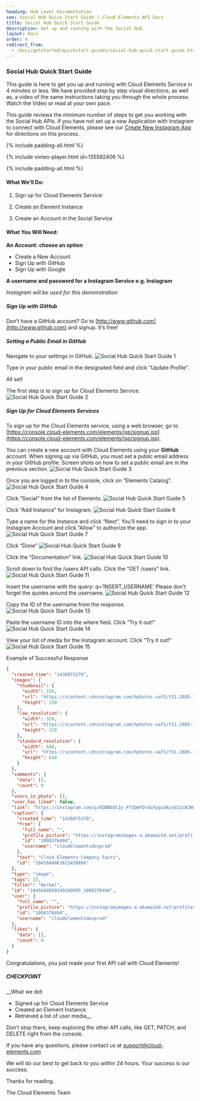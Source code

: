 ```yaml
---
heading: Hub Level Documentation
seo: Social Hub Quick Start Guide | Cloud Elements API Docs
title: Social Hub Quick Start Guide
description: Get up and running with the Social Hub.
layout: docs
order: 4
redirect_from:
  - /docs/getstarted/quickstart-guides/social-hub-quick-start-guide.html
---
```


### Social Hub Quick Start Guide

This guide is here to get you up and running with Cloud Elements Service in 4 minutes or less. We have provided step by step visual directions, as well as, a video of the same instructions taking you through the whole process. Watch the Video or read at your own pace.

This guide reviews the minimum number of steps to get you working with the Social Hub APIs. If you have not set up a new Application with Instagram to connect with Cloud Elements, please see our [Create New Instagram App](/docs/elements/instagram/instagram-endpoint-setup.html) for directions on this process.

{% include padding-all.html %}

{% include vimeo-player.html id=135592406 %}

{% include padding-all.html %}

#### What We'll Do:

1. Sign up for Cloud Elements Service

2. Create an Element Instance

3. Create an Account in the Social Service

#### What You Will Need:

__An Account: choose an option__

* Create a New Account
* Sign Up with GitHub
* Sign Up with Google

__A username and password for a Instagram Service e.g. Instagram__

*Instagram will be used for this demonstration*

##### Sign Up with GitHub

Don’t have a GitHub account? Go to [http://www.github.com](http://www.github.com) and signup. It’s free!

##### Setting a Public Email in GitHub

Navigate to your settings in GitHub.
![Social Hub Quick Start Guide 1](http://cloud-elements.com/wp-content/uploads/2014/08/gitHub2.gif)

Type in your public email in the designated field and click “Update Profile”.

All set!

The first step is to sign up for Cloud Elements Service.
![Social Hub Quick Start Guide 2](http://cloud-elements.com/wp-content/uploads/2014/08/gitHub21.gif)

##### Sign Up for Cloud Elements Services

To sign up for the Cloud Elements service, using a web browser, go to [https://console.cloud-elements.com/elements/jsp/signup.jsp](https://console.cloud-elements.com/elements/jsp/signup.jsp).

You can create a new account with Cloud Elements using your __GitHub__ account. When signing up via GitHub, you must set a public email address in your GitHub profile. Screen shots on how to set a public email are in the previous section.
![Social Hub Quick Start Guide 3](http://cloud-elements.com/wp-content/uploads/2014/10/quickGuideSignup.png)

Once you are logged in to the console, click on “Elements Catalog”.
![Social Hub Quick Start Guide 4](http://cloud-elements.com/wp-content/uploads/2014/10/quickGuide1.png)

Click “Social” from the list of Elements.
![Social Hub Quick Start Guide 5](http://cloud-elements.com/wp-content/uploads/2015/08/InstagramAPI1.png)

Click “Add Instance” for Instagram.
![Social Hub Quick Start Guide 6](http://cloud-elements.com/wp-content/uploads/2015/08/InstagramAPI2.png)

Type a name for the Instance and click “Next”.  You’ll need to sign in to your Instagram Account and click “Allow” to authorize the app.
![Social Hub Quick Start Guide 7](http://cloud-elements.com/wp-content/uploads/2015/08/InstagramAPI3.png)

Click “Done”
![Social Hub Quick Start Guide 9](http://cloud-elements.com/wp-content/uploads/2015/08/InstagramAPI4.png)

Click the “Documentation” link.
![Social Hub Quick Start Guide 10](http://cloud-elements.com/wp-content/uploads/2015/08/InstagramAPI5.png)

Scroll down to find the /users API calls. Click the “GET /users” link.
![Social Hub Quick Start Guide 11](http://cloud-elements.com/wp-content/uploads/2015/08/InstagramAPI6.png)

Insert the username with the query: q=’INSERT_USERNAME’
Please don’t forget the quotes around the username.
![Social Hub Quick Start Guide 12](http://cloud-elements.com/wp-content/uploads/2015/08/InstagramAPI7.png)

Copy the ID of the username from the response.
![Social Hub Quick Start Guide 13](http://cloud-elements.com/wp-content/uploads/2015/08/InstagramAPI8.png)

Paste the username ID into the where field.
Click “Try it out!”
![Social Hub Quick Start Guide 14](http://cloud-elements.com/wp-content/uploads/2015/08/InstagramAPI9.png)

View your list of media for the Instagram account.
Click “Try it out!”
![Social Hub Quick Start Guide 15](http://cloud-elements.com/wp-content/uploads/2015/08/InstagramAPI10.png)

Example of Successful Response

```JSON
{
  "created_time": "1438875370",
  "images": {
    "thumbnail": {
      "width": 150,
      "url": "https://scontent.cdninstagram.com/hphotos-xaf1/t51.2885-15/s150x150/e15/11348233_450948155077015_1654734039_n.jpg",
      "height": 150
    },
    "low_resolution": {
      "width": 320,
      "url": "https://scontent.cdninstagram.com/hphotos-xaf1/t51.2885-15/s320x320/e15/11348233_450948155077015_1654734039_n.jpg",
      "height": 320
    },
    "standard_resolution": {
      "width": 640,
      "url": "https://scontent.cdninstagram.com/hphotos-xaf1/t51.2885-15/s640x640/e15/11348233_450948155077015_1654734039_n.jpg",
      "height": 640
    }
  },
  "comments": {
    "data": [],
    "count": 0
  },
  "users_in_photo": [],
  "user_has_liked": false,
  "link": "https://instagram.com/p/6DBNbQl1y_P72QmFDrAaXygxGKyvd11cNJWqo0/",
  "caption": {
    "created_time": "1438875370",
    "from": {
      "full_name": "",
      "profile_picture": "https://instagramimages-a.akamaihd.net/profiles/anonymousUser.jpg",
      "id": "1808376494",
      "username": "cloudelementsdevprod"
    },
    "text": "Cloud Elements Company Facts",
    "id": "1045684861615430886"
  },
  "type": "image",
  "tags": [],
  "filter": "Normal",
  "id": "1045684859149180095_1808376494",
  "user": {
    "full_name": "",
    "profile_picture": "https://instagramimages-a.akamaihd.net/profiles/anonymousUser.jpg",
    "id": "1808376494",
    "username": "cloudelementsdevprod"
  },
  "likes": {
    "data": [],
    "count": 0
  }
}
```

Congratulations, you just made your first API call with Cloud Elements!

##### CHECKPOINT

__What we did:

* Signed up for Cloud Elements Service
* Created an Element Instance
* Retrieved a list of user media__

Don’t stop there, keep exploring the other API calls, like GET, PATCH, and DELETE right from the console.

If you have any questions, please contact us at [support@cloud-elements.com](mailto:support@cloud-elements.com)

We will do our best to get back to you within 24 hours. Your success is our success.

Thanks for reading.

The Cloud Elements Team
